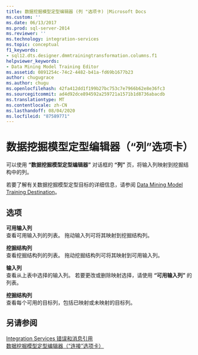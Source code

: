 ```yaml
---
title: 数据挖掘模型定型编辑器 (列 "选项卡) |Microsoft Docs
ms.custom: ''
ms.date: 06/13/2017
ms.prod: sql-server-2014
ms.reviewer: ''
ms.technology: integration-services
ms.topic: conceptual
f1_keywords:
- sql12.dts.designer.dmmtrainingtransformation.columns.f1
helpviewer_keywords:
- Data Mining Model Training Editor
ms.assetid: 0891254c-74c2-4482-b41a-fd69b1677b23
author: chugugrace
ms.author: chugu
ms.openlocfilehash: 42fa412dd1f199b27bc753c7e7966b62e8e36fc3
ms.sourcegitcommit: ad4d92dce894592a259721a1571b1d8736abacdb
ms.translationtype: MT
ms.contentlocale: zh-CN
ms.lasthandoff: 08/04/2020
ms.locfileid: "87589771"
---
```

# <a name="data-mining-model-training-editor-columns-tab"></a>数据挖掘模型定型编辑器（“列”选项卡）
  可以使用 **“数据挖掘模型定型编辑器”** 对话框的 **“列”** 页，将输入列映射到挖掘结构中的列。  
  
 若要了解有关数据挖掘模型定型目标的详细信息，请参阅 [Data Mining Model Training Destination](data-flow/data-mining-model-training-destination.md)。  
  
## <a name="options"></a>选项  
 **可用输入列**  
 查看可用输入列的列表。 拖动输入列可将其映射到挖掘结构列。  
  
 **挖掘结构列**  
 查看挖掘结构列的列表。 拖动挖掘结构列可将其映射到可用输入列。  
  
 **输入列**  
 查看从上表中选择的输入列。 若要更改或删除映射选择，请使用 **“可用输入列”** 的列表。  
  
 **挖掘结构列**  
 查看每个可用的目标列，包括已映射或未映射的目标列。  
  
## <a name="see-also"></a>另请参阅  
 [Integration Services 错误和消息引用](../../2014/integration-services/integration-services-error-and-message-reference.md)   
 [数据挖掘模型定型编辑器（“连接”选项卡）](../../2014/integration-services/data-mining-model-training-editor-connection-tab.md)  
  
  
